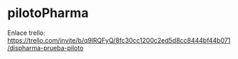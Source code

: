 # pilotoPharma

Enlace trello: https://trello.com/invite/b/q9lRQFyQ/8fc30cc1200c2ed5d8cc8444bf44b071/dispharma-prueba-piloto
